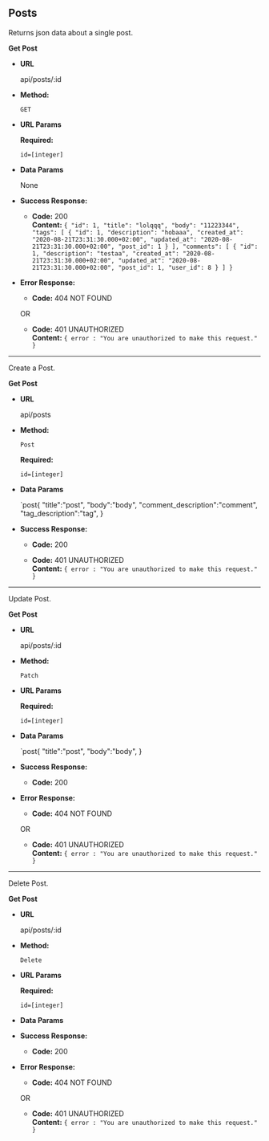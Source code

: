 **Posts**
----
  Returns json data about a single post.

**Get Post**
* **URL**

  api/posts/:id

* **Method:**

  `GET`
  
*  **URL Params**

   **Required:**
 
   `id=[integer]`

* **Data Params**

  None

* **Success Response:**

  * **Code:** 200 <br />
    **Content:** `{
        "id": 1,
        "title": "lolqqq",
        "body": "11223344",
        "tags": [
            {
                "id": 1,
                "description": "hobaaa",
                "created_at": "2020-08-21T23:31:30.000+02:00",
                "updated_at": "2020-08-21T23:31:30.000+02:00",
                "post_id": 1
            }
        ],
        "comments": [
            {
                "id": 1,
                "description": "testaa",
                "created_at": "2020-08-21T23:31:30.000+02:00",
                "updated_at": "2020-08-21T23:31:30.000+02:00",
                "post_id": 1,
                "user_id": 8
            }
        ]
    }`
 
* **Error Response:**

  * **Code:** 404 NOT FOUND <br />

  OR

  * **Code:** 401 UNAUTHORIZED <br />
    **Content:** `{ error : "You are unauthorized to make this request." }`



----
  Create a Post.

**Get Post**
* **URL**

  api/posts

* **Method:**

  `Post`
  

   **Required:**
 
   `id=[integer]`

* **Data Params**

  `post{
      "title":"post",
      "body":"body",
      "comment_description":"comment",
      "tag_description":"tag",
  }

* **Success Response:**

  * **Code:** 200 <br />

  * **Code:** 401 UNAUTHORIZED <br />
    **Content:** `{ error : "You are unauthorized to make this request." }`



----
  Update Post.

**Get Post**
* **URL**

  api/posts/:id

* **Method:**

  `Patch`
  
*  **URL Params**

   **Required:**
 
   `id=[integer]`

* **Data Params**

   `post{
      "title":"post",
      "body":"body",
  }

* **Success Response:**

  * **Code:** 200 <br />
  
 
* **Error Response:**

  * **Code:** 404 NOT FOUND <br />

  OR

  * **Code:** 401 UNAUTHORIZED <br />
    **Content:** `{ error : "You are unauthorized to make this request." }`


----
  Delete Post.

**Get Post**
* **URL**

  api/posts/:id

* **Method:**

  `Delete`
  
*  **URL Params**

   **Required:**
 
   `id=[integer]`

* **Data Params**

* **Success Response:**

  * **Code:** 200 <br />
  
 
* **Error Response:**

  * **Code:** 404 NOT FOUND <br />

  OR

  * **Code:** 401 UNAUTHORIZED <br />
    **Content:** `{ error : "You are unauthorized to make this request." }`



